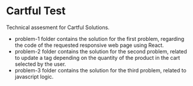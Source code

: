 # Cartful Test
Technical assesment for Cartful Solutions. 
- problem-1 folder contains the solution for the first problem, regarding the code
of the requested responsive web page using React.
- problem-2 folder contains the solution for the second problem, related to update
a tag depending on the quantity of the product in the cart selected by the user.
- problem-3 folder contains the solution for the third problem, related to javascript logic.